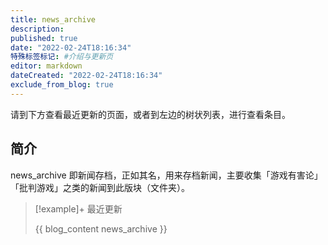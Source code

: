 ```yaml
---
title: news_archive
description:
published: true
date: "2022-02-24T18:16:34"
特殊标签标记: #介绍与更新页
editor: markdown
dateCreated: "2022-02-24T18:16:34"
exclude_from_blog: true
---
```


请到下方查看最近更新的页面，或者到左边的树状列表，进行查看条目。

## 简介

news_archive 即新闻存档，正如其名，用来存档新闻，主要收集「游戏有害论」「批判游戏」之类的新闻到此版块（文件夹）。

> [!example]+ 最近更新
>
> {{ blog_content news_archive }}
